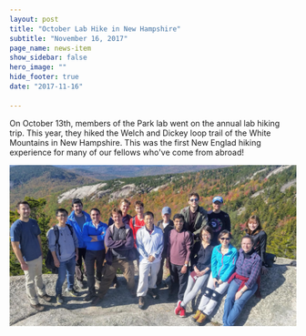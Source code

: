 ```yaml
---
layout: post
title: "October Lab Hike in New Hampshire"
subtitle: "November 16, 2017"
page_name: news-item
show_sidebar: false
hero_image: ""
hide_footer: true
date: "2017-11-16"

---
```


On October 13th, members of the Park lab went on the annual lab hiking trip. This year, they hiked the Welch and Dickey loop trail of the White Mountains in New Hampshire. This was the first New Englad hiking experience for many of our fellows who've come from abroad!

![Image](/img/news-images/20171013_122001.jpg)

